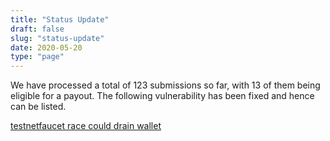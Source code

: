 ```yaml
---
title: "Status Update"
draft: false
slug: "status-update"
date: 2020-05-20
type: "page"
---
```


We have processed a total of 123 submissions so far, with 13 of them being eligible for a payout. The following vulnerability has been fixed and hence can
be listed.

[testnetfaucet race could drain wallet](https://github.com/decred/testnetfaucet/pull/60)